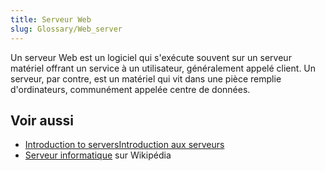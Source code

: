 ```yaml
---
title: Serveur Web
slug: Glossary/Web_server
---
```


Un serveur Web est un logiciel qui s'exécute souvent sur un serveur matériel offrant un service à un utilisateur, généralement appelé client. Un serveur, par contre, est un matériel qui vit dans une pièce remplie d'ordinateurs, communément appelée centre de données.

## Voir aussi

- [Introduction to serversIntroduction aux serveurs](/fr/docs/Learn/Common_questions/What_is_a_web_server)
- [Serveur informatique](https://fr.wikipedia.org/wiki/Serveur_informatique) sur Wikipédia

